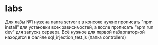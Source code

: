 # labs
Для лабы №1 нужена папка server в в консоле нужно прописать "npm install" для установки всех зависимостей, а после прописать "npm run dev" для запуска сервера. Всё нужное для первой лабарпаторной находится в фалйле sql_injection_test.js (папка controllers)
